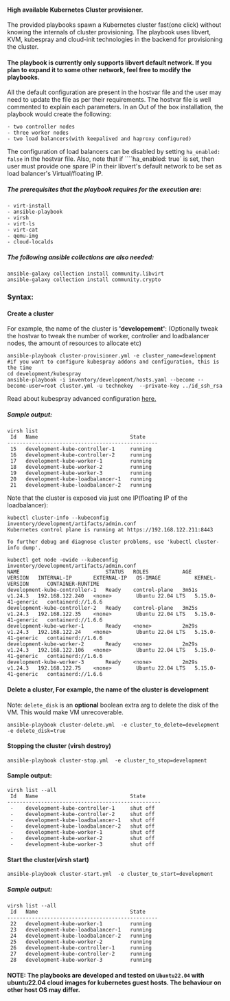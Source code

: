 #### High available Kubernetes Cluster provisioner. 

The provided playbooks spawn a Kubernetes cluster fast(one click) without knowing the internals of cluster provisioning. The playbook uses libvert, KVM, kubespray and cloud-init technologies in the backend for provisioning the cluster. 

#### The playbook is currently only supports libvert default network. If you plan to expand it to some other network, feel free to modify the playbooks.

All the default configuration are present in the hostvar file and the user may need to update the file as per their requirements. The hostvar file is well commented to explain each parameters. In an Out of the box installation, the playbook would create the following:

````
- two controller nodes
- three worker nodes
- two load balancers(with keepalived and haproxy configured)
````

The configuration of load balancers can be disabled by setting ````ha_enabled: false```` in the hostvar file. Also, note that if ````ha_enabled: true` is set, then user must provide one spare IP in their libvert's default network to be set as load balancer's Virtual/floating IP. 

##### The prerequisites that the playbook requires for the execution are:

````
- virt-install
- ansible-playbook
- virsh
- virt-ls
- virt-cat
- qemu-img
- cloud-localds
````

##### The following ansible collections are also needed:
````
ansible-galaxy collection install community.libvirt
ansible-galaxy collection install community.crypto
````

### Syntax:

#### Create a cluster 
For example, the name of the cluster is **'developement'**: (Optionally tweak the hostvar to tweak the number of worker, controller and loadbalancer nodes, the amount of resources to allocate etc)
````
ansible-playbook cluster-provisioner.yml -e cluster_name=development
#if you want to configure kubespray addons and configuration, this is the time
cd development/kubespray
ansible-playbook -i inventory/development/hosts.yaml --become --become-user=root cluster.yml -u technekey  --private-key ../id_ssh_rsa
````
Read about kubespray advanced configuration [here.](https://technekey.com/kubespray-advanced-configuration-for-a-production-cluster/) 
##### Sample output:
````
virsh list
 Id   Name                              State
-------------------------------------------------
 15   development-kube-controller-1     running
 16   development-kube-controller-2     running
 17   development-kube-worker-1         running
 18   development-kube-worker-2         running
 19   development-kube-worker-3         running
 20   development-kube-loadbalancer-1   running
 21   development-kube-loadbalancer-2   running
````
Note that the cluster is exposed via just one IP(floating IP of the loadbalancer):
````
kubectl cluster-info --kubeconfig inventory/development/artifacts/admin.conf 
Kubernetes control plane is running at https://192.168.122.211:8443

To further debug and diagnose cluster problems, use 'kubectl cluster-info dump'.
````
````
kubectl get node -owide --kubeconfig inventory/development/artifacts/admin.conf 
NAME                            STATUS   ROLES           AGE     VERSION   INTERNAL-IP       EXTERNAL-IP   OS-IMAGE           KERNEL-VERSION      CONTAINER-RUNTIME
development-kube-controller-1   Ready    control-plane   3m51s   v1.24.3   192.168.122.240   <none>        Ubuntu 22.04 LTS   5.15.0-41-generic   containerd://1.6.6
development-kube-controller-2   Ready    control-plane   3m25s   v1.24.3   192.168.122.35    <none>        Ubuntu 22.04 LTS   5.15.0-41-generic   containerd://1.6.6
development-kube-worker-1       Ready    <none>          2m29s   v1.24.3   192.168.122.24    <none>        Ubuntu 22.04 LTS   5.15.0-41-generic   containerd://1.6.6
development-kube-worker-2       Ready    <none>          2m29s   v1.24.3   192.168.122.106   <none>        Ubuntu 22.04 LTS   5.15.0-41-generic   containerd://1.6.6
development-kube-worker-3       Ready    <none>          2m29s   v1.24.3   192.168.122.75    <none>        Ubuntu 22.04 LTS   5.15.0-41-generic   containerd://1.6.6
````

#### Delete a cluster, For example, the name of the cluster is development
Note: ````delete_disk```` is an **optional** boolean extra arg to delete the disk of the VM. This would make VM unrecoverable. 
````
ansible-playbook cluster-delete.yml  -e cluster_to_delete=development -e delete_disk=true
````

#### Stopping the cluster (virsh destroy)

````
ansible-playbook cluster-stop.yml  -e cluster_to_stop=development
````
#### Sample output:

````
virsh list --all
 Id   Name                              State
--------------------------------------------------
 -    development-kube-controller-1     shut off
 -    development-kube-controller-2     shut off
 -    development-kube-loadbalancer-1   shut off
 -    development-kube-loadbalancer-2   shut off
 -    development-kube-worker-1         shut off
 -    development-kube-worker-2         shut off
 -    development-kube-worker-3         shut off
````
#### Start the cluster(virsh start)

````
ansible-playbook cluster-start.yml  -e cluster_to_start=development
````

##### Sample output:

````
virsh list --all
 Id   Name                              State
-------------------------------------------------
 22   development-kube-worker-1         running
 23   development-kube-loadbalancer-1   running
 24   development-kube-loadbalancer-2   running
 25   development-kube-worker-2         running
 26   development-kube-controller-1     running
 27   development-kube-controller-2     running
 28   development-kube-worker-3         running
````


#### NOTE: The playbooks are developed and tested on ````Ubuntu22.04```` with ubuntu22.04 cloud images for kubernetes guest hosts. The behaviour on other host OS may differ. 
